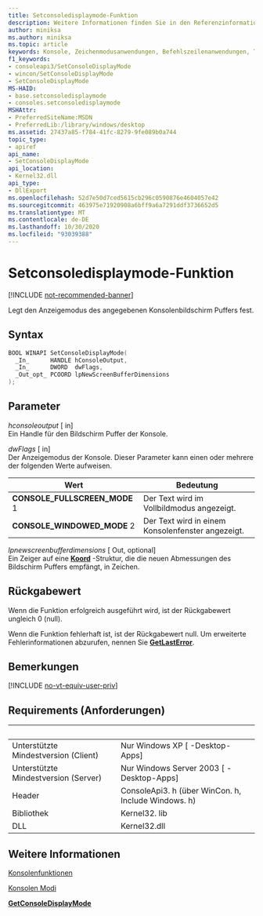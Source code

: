 ```yaml
---
title: Setconsoledisplaymode-Funktion
description: Weitere Informationen finden Sie in den Referenzinformationen zur setconsoledisplaymode-Funktion, mit der der Anzeigemodus des angegebenen Konsolenbildschirm Puffers festgelegt wird.
author: miniksa
ms.author: miniksa
ms.topic: article
keywords: Konsole, Zeichenmodusanwendungen, Befehlszeilenanwendungen, Terminalanwendungen, Konsolen-API
f1_keywords:
- consoleapi3/SetConsoleDisplayMode
- wincon/SetConsoleDisplayMode
- SetConsoleDisplayMode
MS-HAID:
- base.setconsoledisplaymode
- consoles.setconsoledisplaymode
MSHAttr:
- PreferredSiteName:MSDN
- PreferredLib:/library/windows/desktop
ms.assetid: 27437a85-f784-41fc-8279-9fe089b0a744
topic_type:
- apiref
api_name:
- SetConsoleDisplayMode
api_location:
- Kernel32.dll
api_type:
- DllExport
ms.openlocfilehash: 52d7e50d7ced5615cb296c0590876e4604057e42
ms.sourcegitcommit: 463975e71920908a6bff9a6a7291ddf3736652d5
ms.translationtype: MT
ms.contentlocale: de-DE
ms.lasthandoff: 10/30/2020
ms.locfileid: "93039388"
---
```

# <a name="setconsoledisplaymode-function"></a>Setconsoledisplaymode-Funktion

[!INCLUDE [not-recommended-banner](./includes/not-recommended-banner.md)]

Legt den Anzeigemodus des angegebenen Konsolenbildschirm Puffers fest.

## <a name="syntax"></a>Syntax

```C
BOOL WINAPI SetConsoleDisplayMode(
  _In_      HANDLE hConsoleOutput,
  _In_      DWORD  dwFlags,
  _Out_opt_ PCOORD lpNewScreenBufferDimensions
);
```

## <a name="parameters"></a>Parameter

*hconsoleoutput* \[ in\]  
Ein Handle für den Bildschirm Puffer der Konsole.

*dwFlags* \[ in\]  
Der Anzeigemodus der Konsole. Dieser Parameter kann einen oder mehrere der folgenden Werte aufweisen.

| Wert | Bedeutung |
|-|-|
| **CONSOLE_FULLSCREEN_MODE** 1 | Der Text wird im Vollbildmodus angezeigt. |
| **CONSOLE_WINDOWED_MODE** 2 | Der Text wird in einem Konsolenfenster angezeigt. |

*lpnewscreenbufferdimensions* \[ Out, optional\]  
Ein Zeiger auf eine [**Koord**](coord-str.md) -Struktur, die die neuen Abmessungen des Bildschirm Puffers empfängt, in Zeichen.

## <a name="return-value"></a>Rückgabewert

Wenn die Funktion erfolgreich ausgeführt wird, ist der Rückgabewert ungleich 0 (null).

Wenn die Funktion fehlerhaft ist, ist der Rückgabewert null. Um erweiterte Fehlerinformationen abzurufen, nennen Sie [**GetLastError**](https://msdn.microsoft.com/library/windows/desktop/ms679360).

## <a name="remarks"></a>Bemerkungen

[!INCLUDE [no-vt-equiv-user-priv](./includes/no-vt-equiv-user-priv.md)]

## <a name="requirements"></a>Requirements (Anforderungen)

| &nbsp; | &nbsp; |
|-|-|
| Unterstützte Mindestversion (Client) | Nur Windows XP \[ -Desktop-Apps\] |
| Unterstützte Mindestversion (Server) | Nur Windows Server 2003 \[ -Desktop-Apps\] |
| Header | ConsoleApi3. h (über WinCon. h, Include Windows. h) |
| Bibliothek | Kernel32. lib |
| DLL | Kernel32.dll |

## <a name="see-also"></a>Weitere Informationen

[Konsolenfunktionen](console-functions.md)

[Konsolen Modi](console-modes.md)

[**GetConsoleDisplayMode**](getconsoledisplaymode.md)
